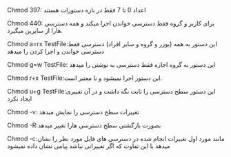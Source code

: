 Chmod 397: اعداد 0 تا 7 فقط در بازه دستورات هستند

Chmod 440: برای کاربر و گروه فقط دسترسی خواندن اجرا میکند و همه دسترسی هارا از سایرین میگیرد.

Chmod a=rx TestFile:این دستور به همه (یوزر و گروه و سایر افراد) دسترسی فقط دسترسی خواندن و اجرا کردن را میدهد

Chmod g=w TestFile: این دستور به گروه اجازه فقط دسترسی به نوشتن را میدهد

Chmod r+x TestFile:این دستور اجرا نمیشود و نا معتبر است.

Chmod u+g TestFile:این دستور سطح دسترسی را ثابت نگه داشت و در آن تغییری ایجاد نکرد

Chmod -v: تغییرات سطح دسترسی را نمایش میدهد

Chmod -R:بصورت بازگشتی سطح دسترسی هارا تغییر میدهد

Chmod -c:مانند مورد اول تغییرات انجام شده در دسترسی های فایل مورد نظر را نشان میدهد با این تفاوت که اگر تغییراتی نباشد پیامی نشان داده نمیشود
